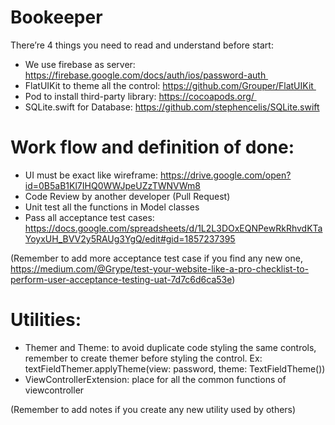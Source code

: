 # Bookeeper

There’re 4 things you need to read and understand before start: 

* We use firebase as server: https://firebase.google.com/docs/auth/ios/password-auth 
* FlatUIKit to theme all the control: https://github.com/Grouper/FlatUIKit 
* Pod to install third-party library: https://cocoapods.org/ 
* SQLite.swift for Database: https://github.com/stephencelis/SQLite.swift

# Work flow and definition of done:

* UI must be exact like wireframe: https://drive.google.com/open?id=0B5aB1Kl7IHQ0WWJpeUZzTWNVWm8
* Code Review by another developer (Pull Request)
* Unit test all the functions in Model classes
* Pass all acceptance test cases: https://docs.google.com/spreadsheets/d/1L2L3DOxEQNPewRkRhvdKTaYoyxUH_BVV2y5RAUg3YgQ/edit#gid=1857237395

(Remember to add more acceptance test case if you find any new one, https://medium.com/@Grype/test-your-website-like-a-pro-checklist-to-perform-user-acceptance-testing-uat-7d7c6d6ca53e)

# Utilities:

* Themer and Theme: to avoid duplicate code styling the same controls, remember to create themer before styling the control. Ex: textFieldThemer.applyTheme(view: password, theme: TextFieldTheme())
* ViewControllerExtension: place for all the common functions of viewcontroller

(Remember to add notes if you create any new utility used by others)
